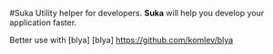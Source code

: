 #Suka
Utility helper for developers.
**Suka** will help you develop your application faster.


Better use with [blya]
[blya] https://github.com/komlev/blya

